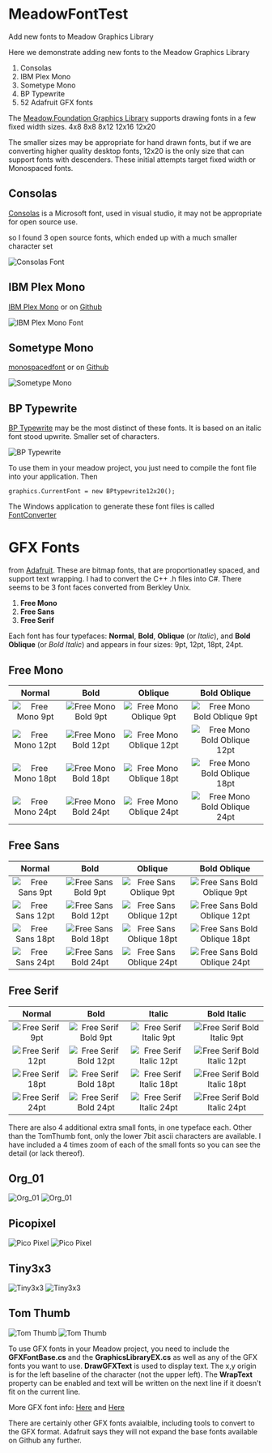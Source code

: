# MeadowFontTest
Add new fonts to Meadow Graphics Library

Here we demonstrate adding new fonts to the Meadow Graphics Library

1. Consolas 
2. IBM Plex Mono
3. Sometype Mono
4. BP Typewrite
5. 52 Adafruit GFX fonts

The <a href="https://github.com/WildernessLabs/Meadow.Foundation/tree/develop/Source/Meadow.Foundation.Libraries_and_Frameworks/Displays.GraphicsLibrary">Meadow.Foundation Graphics Library</a>
supports drawing fonts in a few fixed width sizes.  4x8 8x8 8x12 12x16 12x20

The smaller sizes may be appropriate for hand drawn fonts, but if we are converting higher quality desktop fonts, 12x20 is the only size that can support fonts with descenders.
These initial attempts target fixed width or Monospaced fonts.

## Consolas
<a href="https://docs.microsoft.com/en-us/typography/font-list/consolas">Consolas</a> is a Microsoft font, used in visual studio, it may not be appropriate for open source use.

so I found 3 open source fonts, which ended up with a much smaller character set

![Consolas Font](ScreenShots/Consolas.png)

## IBM Plex Mono
<a href="https://www.1001fonts.com/ibm-plex-mono-font.html">IBM Plex Mono</a> or on <a href="https://github.com/IBM/plex">Github</a>

![IBM Plex Mono Font](ScreenShots/IBMMonoPlex.png)

## Sometype Mono
<a href="https://monospacedfont.com/">monospacedfont</a> or on <a href="https://github.com/dharmatype/Sometype-Mono">Github</a>

![Sometype Mono](ScreenShots/SometypeMono.png)


## BP Typewrite
<a href="https://www.1001fonts.com/bptypewrite-font.html">BP Typewrite</a> may be the most distinct of these fonts. It is based on an italic font stood upwrite.
Smaller set of characters.

![BP Typewrite](ScreenShots/BPTypewrite.png)

To use them in your meadow project, you just need to compile the font file into your application.
Then 
```
graphics.CurrentFont = new BPtypewrite12x20();
```

The Windows application to generate these font files is called <a href="https://github.com/MarkAlanJones/FontConverter">FontConverter</a>

# GFX Fonts

from <a href="https://github.com/adafruit/Adafruit-GFX-Library">Adafruit</a>. These are bitmap fonts, that are proportionatley spaced, and support text wrapping.
I had to convert the C++ .h files into C#. There seems to be 3 font faces converted from Berkley Unix.

1. **Free Mono**
2. **Free Sans**
3. **Free Serif**

Each font has four typefaces: **Normal**, **Bold**, **Oblique** (or *Italic*), and **Bold Oblique** (or *Bold Italic*) 
and appears in four sizes: 9pt, 12pt, 18pt, 24pt.

## Free Mono

| Normal     |      Bold     |  Oblique  | Bold Oblique   |
|:----------:|:-------------:|:---------:|:--------------:|
|![Free Mono 9pt](ScreenShots/FreeMono9pt.png)   | ![Free Mono Bold 9pt](ScreenShots/FreeMonoBold9pt.png)   |![Free Mono Oblique 9pt](ScreenShots/FreeMonoOblique9pt.png)  |![Free Mono Bold Oblique 9pt](ScreenShots/FreeMonoBoldOblique9pt.png)  |
|![Free Mono 12pt](ScreenShots/FreeMono12pt.png) | ![Free Mono Bold  12pt](ScreenShots/FreeMonoBold12pt.png) |![Free Mono Oblique 12pt](ScreenShots/FreeMonoOblique12pt.png)|![Free Mono Bold Oblique 12pt](ScreenShots/FreeMonoBoldOblique12pt.png)|
|![Free Mono 18pt](ScreenShots/FreeMono18pt.png) | ![Free Mono Bold  18pt](ScreenShots/FreeMonoBold18pt.png) |![Free Mono Oblique 18pt](ScreenShots/FreeMonoOblique18pt.png) |![Free Mono Bold Oblique 18pt](ScreenShots/FreeMonoBoldOblique18pt.png) |
|![Free Mono 24pt](ScreenShots/FreeMono24pt.png) | ![Free Mono Bold  24pt](ScreenShots/FreeMonoBold24pt.png) |![Free Mono Oblique 24pt](ScreenShots/FreeMonoOblique24pt.png)|![Free Mono Bold Oblique 24pt](ScreenShots/FreeMonoBoldOblique24pt.png)|

## Free Sans

| Normal     |      Bold     |  Oblique  | Bold Oblique   |
|:----------:|:-------------:|:---------:|:--------------:|
|![Free Sans 9pt](ScreenShots/FreeSans9pt.png)   | ![Free Sans Bold 9pt](ScreenShots/FreeSansBold9pt.png)   |![Free Sans Oblique 9pt](ScreenShots/FreeSansOblique9pt.png)  |![Free Sans Bold Oblique 9pt](ScreenShots/FreeSansBoldOblique9pt.png)  |
|![Free Sans 12pt](ScreenShots/FreeSans12pt.png) | ![Free Sans Bold  12pt](ScreenShots/FreeSansBold12pt.png) |![Free Sans Oblique 12pt](ScreenShots/FreeSansOblique12pt.png)|![Free Sans Bold Oblique 12pt](ScreenShots/FreeSansBoldOblique12pt.png)|
|![Free Sans 18pt](ScreenShots/FreeSans18pt.png) | ![Free Sans Bold  18pt](ScreenShots/FreeSansBold18pt.png) |![Free Sans Oblique 18pt](ScreenShots/FreeSansOblique18pt.png) |![Free Sans Bold Oblique 18pt](ScreenShots/FreeSansBoldOblique18pt.png) |
|![Free Sans 24pt](ScreenShots/FreeSans24pt.png) | ![Free Sans Bold  24pt](ScreenShots/FreeSansBold24pt.png) |![Free Sans Oblique 24pt](ScreenShots/FreeSansOblique24pt.png)|![Free Sans Bold Oblique 24pt](ScreenShots/FreeSansBoldOblique24pt.png)|

## Free Serif

| Normal     |      Bold     |  Italic   | Bold Italic    | 
|:----------:|:-------------:|:---------:|:--------------:|
|![Free Serif 9pt](ScreenShots/FreeSerif9pt.png)   | ![Free Serif Bold 9pt](ScreenShots/FreeSerifBold9pt.png)   |![Free Serif Italic 9pt](ScreenShots/FreeSerifItalic9pt.png)  |![Free Serif Bold Italic 9pt](ScreenShots/FreeSerifBoldItalic9pt.png)  |
|![Free Serif 12pt](ScreenShots/FreeSerif12pt.png) | ![Free Serif Bold  12pt](ScreenShots/FreeSerifBold12pt.png) |![Free Serif Italic 12pt](ScreenShots/FreeSerifItalic12pt.png)|![Free Serif Bold Italic 12pt](ScreenShots/FreeSerifBoldItalic12pt.png)|
|![Free Serif 18pt](ScreenShots/FreeSerif18pt.png) | ![Free Serif Bold  18pt](ScreenShots/FreeSerifBold18pt.png) |![Free Serif Italic 18pt](ScreenShots/FreeSerifItalic18pt.png) |![Free Serif Bold Italic 18pt](ScreenShots/FreeSerifBoldItalic18pt.png) |
|![Free Serif 24pt](ScreenShots/FreeSerif24pt.png) | ![Free Serif Bold  24pt](ScreenShots/FreeSerifBold24pt.png) |![Free Serif Italic 24pt](ScreenShots/FreeSerifItalic24pt.png)|![Free Serif Bold Italic 24pt](ScreenShots/FreeSerifBolditalic24pt.png)|

There are also 4 additional extra small fonts, in one typeface each. Other than the TomThumb font, only the lower 7bit ascii characters are available.
I have included a 4 times zoom of each of the small fonts so you can see the detail (or lack thereof).

## Org_01
![Org_01](ScreenShots/Org_01.png)
![Org_01](ScreenShots/Org_01-4x.png)

## Picopixel
![Pico Pixel](ScreenShots/Picopixel.png)
![Pico Pixel](ScreenShots/Picopixel-4x.png)

## Tiny3x3
![Tiny3x3](ScreenShots/Tiny3x3a2pt.png)
![Tiny3x3](ScreenShots/Tiny3x3a2pt-4x.png)

## Tom Thumb
![Tom Thumb](ScreenShots/TomThumb.png)
![Tom Thumb](ScreenShots/TomThumb-4x.png)



To use GFX fonts in your Meadow project, you need to include the **GFXFontBase.cs** and the **GraphicsLibraryEX.cs** as well as any of the GFX fonts you want to use.
**DrawGFXText** is used to display text. The x,y origin is for the left baseline of the character (not the upper left). The **WrapText** property can be enabled and text will be written on the next line if it doesn't fit on the current line. 
 

More GFX font info: <a href="https://learn.adafruit.com/adafruit-gfx-graphics-library/using-fonts">Here</a> and 
<a href="https://glenviewsoftware.com/projects/products/adafonteditor/adafruit-gfx-font-format/">Here</a>

There are certainly other GFX fonts avaialble, including tools to convert to the GFX format. Adafruit says they will not expand the base fonts available on Github any further.
